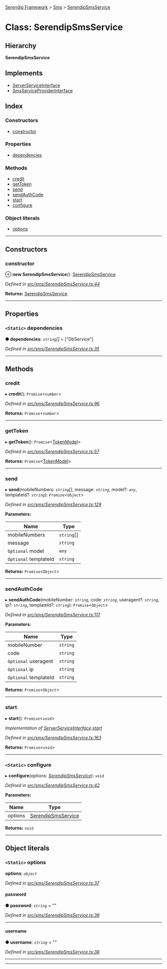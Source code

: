 [Serendip Framework](../README.md) > [Sms](../modules/sms.md) > [SerendipSmsService](../classes/sms.serendipsmsservice.md)

# Class: SerendipSmsService

## Hierarchy

**SerendipSmsService**

## Implements

* [ServerServiceInterface](../interfaces/server.serverserviceinterface-1.md)
* [SmsServiceProviderInterface](../interfaces/sms.smsserviceproviderinterface.md)

## Index

### Constructors

* [constructor](sms.serendipsmsservice.md#constructor)

### Properties

* [dependencies](sms.serendipsmsservice.md#dependencies)

### Methods

* [credit](sms.serendipsmsservice.md#credit)
* [getToken](sms.serendipsmsservice.md#gettoken)
* [send](sms.serendipsmsservice.md#send)
* [sendAuthCode](sms.serendipsmsservice.md#sendauthcode)
* [start](sms.serendipsmsservice.md#start)
* [configure](sms.serendipsmsservice.md#configure)

### Object literals

* [options](sms.serendipsmsservice.md#options)

---

## Constructors

<a id="constructor"></a>

###  constructor

⊕ **new SerendipSmsService**(): [SerendipSmsService](sms.serendipsmsservice.md)

*Defined in [src/sms/SerendipSmsService.ts:44](https://github.com/m-esm/serendip/blob/17b0858/src/sms/SerendipSmsService.ts#L44)*

**Returns:** [SerendipSmsService](sms.serendipsmsservice.md)

___

## Properties

<a id="dependencies"></a>

### `<Static>` dependencies

**● dependencies**: *`string`[]* =  ["DbService"]

*Defined in [src/sms/SerendipSmsService.ts:35](https://github.com/m-esm/serendip/blob/17b0858/src/sms/SerendipSmsService.ts#L35)*

___

## Methods

<a id="credit"></a>

###  credit

▸ **credit**(): `Promise`<`number`>

*Defined in [src/sms/SerendipSmsService.ts:96](https://github.com/m-esm/serendip/blob/17b0858/src/sms/SerendipSmsService.ts#L96)*

**Returns:** `Promise`<`number`>

___
<a id="gettoken"></a>

###  getToken

▸ **getToken**(): `Promise`<[TokenModel](auth.tokenmodel.md)>

*Defined in [src/sms/SerendipSmsService.ts:57](https://github.com/m-esm/serendip/blob/17b0858/src/sms/SerendipSmsService.ts#L57)*

**Returns:** `Promise`<[TokenModel](auth.tokenmodel.md)>

___
<a id="send"></a>

###  send

▸ **send**(mobileNumbers: *`string`[]*, message: *`string`*, model?: *`any`*, templateId?: *`string`*): `Promise`<`Object`>

*Defined in [src/sms/SerendipSmsService.ts:129](https://github.com/m-esm/serendip/blob/17b0858/src/sms/SerendipSmsService.ts#L129)*

**Parameters:**

| Name | Type |
| ------ | ------ |
| mobileNumbers | `string`[] |
| message | `string` |
| `Optional` model | `any` |
| `Optional` templateId | `string` |

**Returns:** `Promise`<`Object`>

___
<a id="sendauthcode"></a>

###  sendAuthCode

▸ **sendAuthCode**(mobileNumber: *`string`*, code: *`string`*, useragent?: *`string`*, ip?: *`string`*, templateId?: *`string`*): `Promise`<`Object`>

*Defined in [src/sms/SerendipSmsService.ts:117](https://github.com/m-esm/serendip/blob/17b0858/src/sms/SerendipSmsService.ts#L117)*

**Parameters:**

| Name | Type |
| ------ | ------ |
| mobileNumber | `string` |
| code | `string` |
| `Optional` useragent | `string` |
| `Optional` ip | `string` |
| `Optional` templateId | `string` |

**Returns:** `Promise`<`Object`>

___
<a id="start"></a>

###  start

▸ **start**(): `Promise`<`void`>

*Implementation of [ServerServiceInterface](../interfaces/server.serverserviceinterface-1.md).[start](../interfaces/server.serverserviceinterface-1.md#start)*

*Defined in [src/sms/SerendipSmsService.ts:163](https://github.com/m-esm/serendip/blob/17b0858/src/sms/SerendipSmsService.ts#L163)*

**Returns:** `Promise`<`void`>

___
<a id="configure"></a>

### `<Static>` configure

▸ **configure**(options: *[SerendipSmsService](sms.serendipsmsservice.md)*): `void`

*Defined in [src/sms/SerendipSmsService.ts:42](https://github.com/m-esm/serendip/blob/17b0858/src/sms/SerendipSmsService.ts#L42)*

**Parameters:**

| Name | Type |
| ------ | ------ |
| options | [SerendipSmsService](sms.serendipsmsservice.md) |

**Returns:** `void`

___

## Object literals

<a id="options"></a>

### `<Static>` options

**options**: *`object`*

*Defined in [src/sms/SerendipSmsService.ts:37](https://github.com/m-esm/serendip/blob/17b0858/src/sms/SerendipSmsService.ts#L37)*

<a id="options.password"></a>

####  password

**● password**: *`string`* = ""

*Defined in [src/sms/SerendipSmsService.ts:39](https://github.com/m-esm/serendip/blob/17b0858/src/sms/SerendipSmsService.ts#L39)*

___
<a id="options.username"></a>

####  username

**● username**: *`string`* = ""

*Defined in [src/sms/SerendipSmsService.ts:38](https://github.com/m-esm/serendip/blob/17b0858/src/sms/SerendipSmsService.ts#L38)*

___

___

